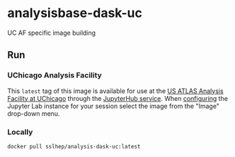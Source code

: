 # analysisbase-dask-uc
UC AF specific image building

## Run

### UChicago Analysis Facility

This `latest` tag of this image is available for use at the [US ATLAS Analysis Facility at UChicago](https://af.uchicago.edu/) through the [JupyterHub service](https://af.uchicago.edu/jupyterlab).
When [configuring](https://af.uchicago.edu/jupyterlab/configure) the Jupyter Lab instance for your session select the image from the "Image" drop-down menu.

### Locally

```
docker pull sslhep/analysis-dask-uc:latest
```
